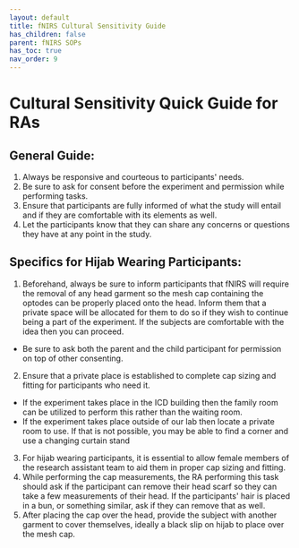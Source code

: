 ```yaml
---
layout: default
title: fNIRS Cultural Sensitivity Guide
has_children: false
parent: fNIRS SOPs
has_toc: true
nav_order: 9
---
```


# Cultural Sensitivity Quick Guide for RAs

## General Guide: 
1. Always be responsive and courteous to participants' needs. 
2. Be sure to ask for consent before the experiment and permission while performing tasks.
3. Ensure that participants are fully informed of what the study will entail and if they are comfortable with its elements as well. 
4. Let the participants know that they can share any concerns or questions they have at any point in the study.

## Specifics for Hijab Wearing Participants:
1. Beforehand, always be sure to inform participants that fNIRS will require the removal of any head garment so the mesh cap containing the optodes can be properly placed onto the head. Inform them that a private space will be allocated for them to do so if they wish to continue being a part of the experiment. If the subjects are comfortable with the idea then you can proceed.
- Be sure to ask both the parent and the child participant for permission on top of other consenting. 

2. Ensure that a private place is established to complete cap sizing and fitting for participants who need it.
- If the experiment takes place in the ICD building then the family room can be utilized to perform this rather than the waiting room. 
- If the experiment takes place outside of our lab then locate a private room to use. If that is not possible, you may be able to find a corner and use a changing curtain stand

3. For hijab wearing participants, it is essential to allow female members of the research assistant team to aid them in proper cap sizing and fitting. 
4. While performing the cap measurements, the RA performing this task should ask if the participant can remove their head scarf so they can take a few measurements of their head. If the participants' hair is placed in a bun, or something similar, ask if they can remove that as well.
5. After placing the cap over the head, provide the subject with another garment to cover themselves, ideally a black slip on hijab to place over the mesh cap. 

